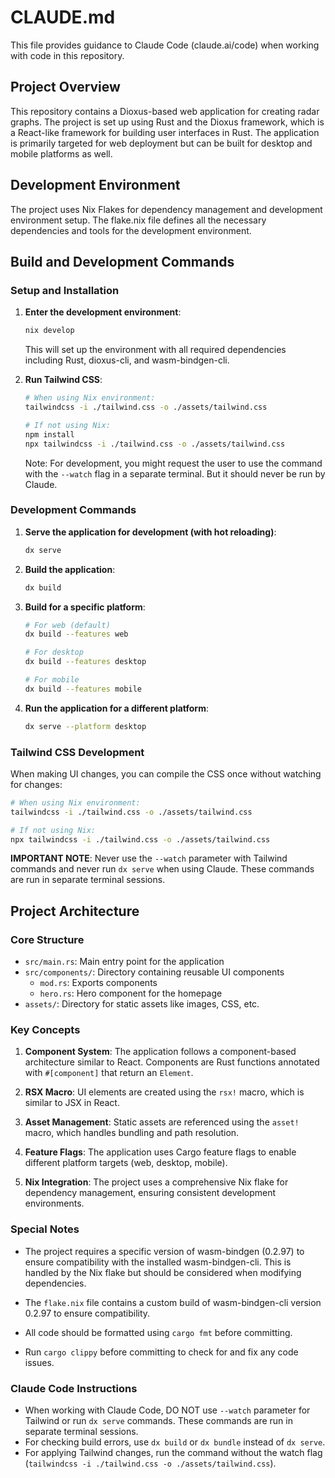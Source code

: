 # CLAUDE.md

This file provides guidance to Claude Code (claude.ai/code) when working with code in this repository.

## Project Overview

This repository contains a Dioxus-based web application for creating radar graphs. The project is set up using Rust and the Dioxus framework, which is a React-like framework for building user interfaces in Rust. The application is primarily targeted for web deployment but can be built for desktop and mobile platforms as well.

## Development Environment

The project uses Nix Flakes for dependency management and development environment setup. The flake.nix file defines all the necessary dependencies and tools for the development environment.

## Build and Development Commands

### Setup and Installation

1. **Enter the development environment**:
   ```bash
   nix develop
   ```
   This will set up the environment with all required dependencies including Rust, dioxus-cli, and wasm-bindgen-cli.

2. **Run Tailwind CSS**:
   ```bash
   # When using Nix environment:
   tailwindcss -i ./tailwind.css -o ./assets/tailwind.css
   
   # If not using Nix:
   npm install
   npx tailwindcss -i ./tailwind.css -o ./assets/tailwind.css
   ```
   
   Note: For development, you might  request the user to use the command with the `--watch` flag in a separate terminal. But it should never be run by Claude.

### Development Commands

1. **Serve the application for development (with hot reloading)**:
   ```bash
   dx serve
   ```

2. **Build the application**:
   ```bash
   dx build
   ```

3. **Build for a specific platform**:
   ```bash
   # For web (default)
   dx build --features web
   
   # For desktop
   dx build --features desktop
   
   # For mobile
   dx build --features mobile
   ```

4. **Run the application for a different platform**:
   ```bash
   dx serve --platform desktop
   ```

### Tailwind CSS Development

When making UI changes, you can compile the CSS once without watching for changes:
```bash
# When using Nix environment:
tailwindcss -i ./tailwind.css -o ./assets/tailwind.css

# If not using Nix:
npx tailwindcss -i ./tailwind.css -o ./assets/tailwind.css
```

**IMPORTANT NOTE**: Never use the `--watch` parameter with Tailwind commands and never run `dx serve` when using Claude. These commands are run in separate terminal sessions.

## Project Architecture

### Core Structure

- `src/main.rs`: Main entry point for the application
- `src/components/`: Directory containing reusable UI components
  - `mod.rs`: Exports components
  - `hero.rs`: Hero component for the homepage
- `assets/`: Directory for static assets like images, CSS, etc.

### Key Concepts

1. **Component System**: The application follows a component-based architecture similar to React. Components are Rust functions annotated with `#[component]` that return an `Element`.

2. **RSX Macro**: UI elements are created using the `rsx!` macro, which is similar to JSX in React.

3. **Asset Management**: Static assets are referenced using the `asset!` macro, which handles bundling and path resolution.

4. **Feature Flags**: The application uses Cargo feature flags to enable different platform targets (web, desktop, mobile).

5. **Nix Integration**: The project uses a comprehensive Nix flake for dependency management, ensuring consistent development environments.

### Special Notes

- The project requires a specific version of wasm-bindgen (0.2.97) to ensure compatibility with the installed wasm-bindgen-cli. This is handled by the Nix flake but should be considered when modifying dependencies.

- The `flake.nix` file contains a custom build of wasm-bindgen-cli version 0.2.97 to ensure compatibility.

- All code should be formatted using `cargo fmt` before committing.
- Run `cargo clippy` before committing to check for and fix any code issues.

### Claude Code Instructions

- When working with Claude Code, DO NOT use `--watch` parameter for Tailwind or run `dx serve` commands. These commands are run in separate terminal sessions.
- For checking build errors, use `dx build` or `dx bundle` instead of `dx serve`.
- For applying Tailwind changes, run the command without the watch flag (`tailwindcss -i ./tailwind.css -o ./assets/tailwind.css`).
